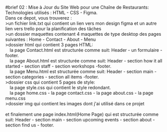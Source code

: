 #brief 02 : Mise à Jour du Site Web pour une Chaîne de Restaurants:
<br>Technologies utilisés : HTML - CSS - Figma.
<br>Dans ce depot, vous trouverez :
<br> >un fichier link.txt qui contient un lien vers mon design figma et un autre lien vers trello pour la planification des tâches
<br> >un dossier maquettes contenant 4 maquettes de type desktop des pages suivantes : Home - Contact - About - Menu
<br>>dossier html qui contient 3 pages HTML:
<br> &emsp;la page Contact.html est structurée comme suit: Header - un formulaire - footer.
<br> &emsp;la page About.html est structurée comme suit: Header - section how it all started - section staff - section workshops -footer.
<br> &emsp;la page Menu.html est structurée comme suit: Header - section main - section categories - section all items -footer.
<br>>dossier css qui contient 5 pages de style:<br> &emsp;la page style.css qui contient le style redondant.
<br> &emsp;la page home.css - la page contact.css - la page about.css - la page menu.css
<br>>dossier img qui contient les images dont j'ai utilisé dans ce projet
<br><br> et finalement une page index.html(Home Page) qui est structurée comme suit: Header - section main - section upcoming events - section about - section find us - footer.
